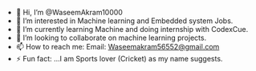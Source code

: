 - 👋 Hi, I’m @WaseemAkram10000
- 👀 I’m interested in Machine learning and Embedded system Jobs.
- 🌱 I’m currently learning Machine and doing internship with CodexCue.
- 💞️ I’m looking to collaborate on machine learning projects.
- 📫 How to reach me: Email: Waseemakram56552@gmail.com
- ⚡ Fun fact: ...I am Sports lover (Cricket) as my name suggests.

<!---
WaseemAkram10000/WaseemAkram10000 is a ✨ special ✨ repository because its `README.md` (this file) appears on your GitHub profile.
You can click the Preview link to take a look at your changes.
--->
